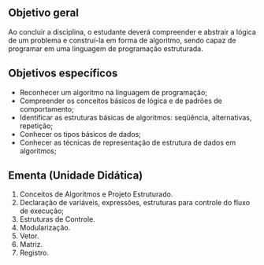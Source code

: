 ## Objetivo geral
Ao concluir a disciplina, o estudante deverá compreender e abstrair a lógica de um problema e construí-la em forma de algoritmo, sendo capaz de programar em uma linguagem de programação estruturada.

## Objetivos específicos
- Reconhecer um algoritmo na linguagem de programação;
- Compreender os conceitos básicos de lógica e de padrões de comportamento;
- Identificar as estruturas básicas de algoritmos: seqüência, alternativas, repetição;
- Conhecer os tipos básicos de dados;
- Conhecer as técnicas de representação de estrutura de dados em algoritmos;

## Ementa (Unidade Didática)
1. Conceitos de Algoritmos e Projeto Estruturado.
2. Declaração de variáveis, expressões, estruturas para controle do fluxo de execução;
3. Estruturas de Controle.
4. Modularização.
5. Vetor.
6. Matriz.
7. Registro.
